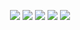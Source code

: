 <p align="center">
  <a href="https://suicides.tech/"><img src="https://rule34.xxx/counter/1.gif"></a>
  <a href="https://suicides.tech/"><img src="https://rule34.xxx/counter/2.gif"></a>
  <a href="https://suicides.tech/"><img src="https://rule34.xxx/counter/3.gif"></a>
  <a href="https://suicides.tech/"><img src="https://rule34.xxx/counter/4.gif"></a>
  <a href="https://suicides.tech/"><img src="https://rule34.xxx/counter/5gif"></a>
</p>
